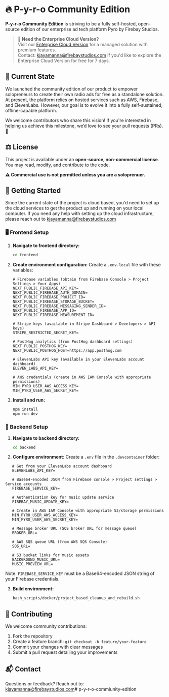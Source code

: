 # 🔥 P-y-r-o Community Edition

**P-y-r-o Community Edition** is striving to be a fully self-hosted, open-source edition of our enterprise ad tech platform Pyro by Firebay Studios.

> **🚀 Need the Enterprise Cloud Version?**  
> Visit our [Enterprise Cloud Version](https://project-isildor.vercel.app/) for a managed solution with premium features.  
> Contact: [kjayamanna@firebaystudios.com](mailto:kjayamanna@firebaystudios.com) if you'd like to explore the Enterprise Cloud Version for free for 7 days.

## 📖 Current State

We launched the community edition of our product to empower solopreneurs to create their own radio ads for free as a standalone solution. At present, the platform relies on hosted services such as AWS, Firebase, and ElevenLabs. However, our goal is to evolve it into a fully self-sustained, offline-capable platform.

We welcome contributors who share this vision! If you're interested in helping us achieve this milestone, we’d love to see your pull requests (PRs). 🚀

## ⚖️ License

This project is available under an **open-source, non-commercial license**. You may read, modify, and contribute to the code.   

**⚠️ Commercial use is not permitted unless you are a soloprenuer.**  

## 🚀 Getting Started
Since the current state of the project is cloud based, you'd need to set up the cloud services to get the product up and running on your local computer. If you need any help with setting up the cloud infrastructure, please reach out to [kjayamanna@firebaystudios.com](mailto:kjayamanna@firebaystudios.com)

### 🖥️ Frontend Setup

1. **Navigate to frontend directory:**
   ```bash
   cd frontend
   ```

2. **Create environment configuration:**
   Create a `.env.local` file with these variables:
   ```env
   # Firebase variables (obtain from Firebase Console > Project Settings > Your Apps)
   NEXT_PUBLIC_FIREBASE_API_KEY=
   NEXT_PUBLIC_FIREBASE_AUTH_DOMAIN=
   NEXT_PUBLIC_FIREBASE_PROJECT_ID=
   NEXT_PUBLIC_FIREBASE_STORAGE_BUCKET=
   NEXT_PUBLIC_FIREBASE_MESSAGING_SENDER_ID=
   NEXT_PUBLIC_FIREBASE_APP_ID=
   NEXT_PUBLIC_FIREBASE_MEASUREMENT_ID=

   # Stripe keys (available in Stripe Dashboard > Developers > API keys)
   STRIPE_RESTRICTED_SECRET_KEY=

   # PostHog analytics (from PostHog dashboard settings)
   NEXT_PUBLIC_POSTHOG_KEY=
   NEXT_PUBLIC_POSTHOG_HOST=https://app.posthog.com

   # ElevenLabs API key (available in your ElevenLabs account dashboard)
   ELEVEN_LABS_API_KEY=
   
   # AWS credentials (create in AWS IAM Console with appropriate permissions)
   MIN_PYRO_USER_AWS_ACCESS_KEY=
   MIN_PYRO_USER_AWS_SECRET_KEY=
   ```

3. **Install and run:**
   ```bash
   npm install
   npm run dev
   ```

### 🔧 Backend Setup

1. **Navigate to backend directory:**
   ```bash
   cd backend
   ```

2. **Configure environment:**
   Create a `.env` file in the `.devcontainer` folder:
```env
   # Get from your ElevenLabs account dashboard
   ELEVENLABS_API_KEY=
   
   # Base64-encoded JSON from Firebase console > Project settings > Service accounts
   FIREBASE_SERVICE_KEY=
   
   # Authentication key for music update service
   FIREBAY_MUSIC_UPDATE_KEY=
   
   # Create in AWS IAM Console with appropriate S3/storage permissions
   MIN_PYRO_USER_AWS_ACCESS_KEY=
   MIN_PYRO_USER_AWS_SECRET_KEY=
   
   # Message broker URL (SQS broker URL for message queue)
   BROKER_URL=
   
   # AWS SQS queue URL (from AWS SQS Console)
   SQS_URL=
   
   # S3 bucket links for music assets
   BACKGROUND_MUSIC_URL=
   MUSIC_PREVIEW_URL=
   ```
   Note: `FIREBASE_SERVICE_KEY` must be a Base64-encoded JSON string of your Firebase credentials.


3. **Build environment:**
   ```bash
   bash_scripts/docker/project_based_cleanup_and_rebuild.sh
   ```

## 🤝 Contributing

We welcome community contributions:

1. Fork the repository
2. Create a feature branch: `git checkout -b feature/your-feature`
3. Commit your changes with clear messages
4. Submit a pull request detailing your improvements

## 📬 Contact

Questions or feedback? Reach out to:  
[kjayamanna@firebaystudios.com](mailto:kjayamanna@firebaystudios.com)# p-y-r-o-commiunity-edition
